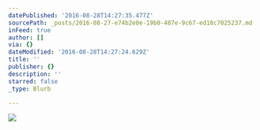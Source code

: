 ```yaml
---
datePublished: '2016-08-28T14:27:35.477Z'
sourcePath: _posts/2016-08-27-e74b2e0e-19b0-487e-9c67-ed18c7025237.md
inFeed: true
author: []
via: {}
dateModified: '2016-08-28T14:27:24.629Z'
title: ''
publisher: {}
description: ''
starred: false
_type: Blurb

---
```

![](https://imgflo.herokuapp.com/graph/vahj1ThiexotieMo/53b5a85448b35dbd53769b5890fe1589/croprotate.jpg?cropheight=4910&cropwidth=7360&degrees=0&input=https%3A%2F%2Fthe-grid-user-content.s3-us-west-2.amazonaws.com%2F7988472a-108b-486a-b899-12e99096746f.jpg&x=0&y=0)